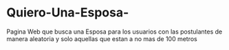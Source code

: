 # Quiero-Una-Esposa-
Pagina Web que busca una Esposa para los usuarios con las postulantes de manera aleatoria y solo aquellas que estan a no mas de 100 metros
